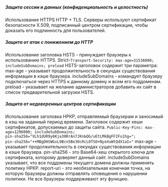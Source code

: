 ##### Защита сессии и данных (конфиденциальность и целостность)
Использование HTTPS HTTP + TLS. Серверы используют сертификат безопасности Х.509, подписанный центром сертификации, чтобы доказать его подлинность для пользователей.
##### Защита от атак с понижением до HTTP
Использование заголовка HSТS - принуждает браузеры к использованию НТТРS. Strict-`Transport-Security: max-age=31536000; includeSubDomains; preload`
	НSТS-заголовок содержит три параметра:
	max-age - указывает продолжительность в секундах существования информации в кэше браузера.
	includeSubDomains - командует браузеру подключаться через НТТРS к данному домену и всем его поддоменам.
	preload - указывает на желание администраторов добавить их сайт в список предварительной загрузки HSTS. 
	
##### Защита от недоверенных центров сертификации 
Использование заголовка НРКР, отправляемый браузерам и заносимый в кэш на заданный период времени. Заголовок содержит хеши сертификатов, допускаемых до защиты сайта. 
`PuЬlic-Key-Pins: max-age=1296000; includeSubDomains;                                            pin-sha256="VLh1dUR9y6Kja30RrAn7JКnЬQG/uEtLMkBgFF2Fu1hg=";                                pin-sha256="++МBgDHSWGvL9Bcn5Be30cRcL0fSO+NyoXuWtQdX1aI="`
	max-age - указывает продолжительность в секундах существования информации в кэше браузера.
	pin-sha256 - это Ваsе64-хеш открытого ключа для сертификата, которому доверяет данный сайт. 
	includeSubDomains указывает, что все поддомены текущего домена должны применять политику НРКР.
	report-uri - это необязательная конечная точка, на которую браузеры должны отправлять оповещения о нарушении политики. Не все браузеры поддерживают эту функцию.
